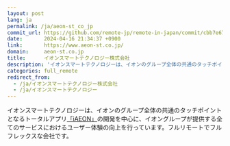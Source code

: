 ```yaml
---
layout: post
lang: ja
permalink: /ja/aeon-st_co_jp
commit_url: https://github.com/remote-jp/remote-in-japan/commit/cbb7e67009f3e52d9f787f067cfbe3711fa40d66
date:       2024-04-16 21:34:37 +0900
link:       https://www.aeon-st.co.jp/
domain:     aeon-st.co.jp
title:      イオンスマートテクノロジー株式会社
description: 'イオンスマートテクノロジーは、イオンのグループ全体の共通のタッチポイントとなるトータルアプリ「iAEON」の開発を中心に、イオングループが提供する全てのサービスにおけるユーザー体験の向上を行っています。フルリモートでフルフレックスな会社です。'
categories: full_remote
redirect_from:
  - /ja/イオンスマートテクノロジー株式会社
  - /ja/イオンスマートテクノロジー
---
```


<p>イオンスマートテクノロジーは、イオンのグループ全体の共通のタッチポイントとなるトータルアプリ<a href="https://www.aeon.com/aeonapp/">「iAEON」</a>の開発を中心に、イオングループが提供する全てのサービスにおけるユーザー体験の向上を行っています。フルリモートでフルフレックスな会社です。</p>
